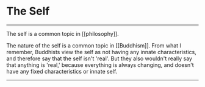 # The Self
---
The self is a common topic in [[philosophy]]. 

The nature of the self is a common topic in [[Buddhism]]. From what I remember, Buddhists view the self as not having any innate characteristics, and therefore say that the self isn't 'real'. But they also wouldn't really say that anything is 'real,' because everything is always changing, and doesn't have any fixed characteristics or innate self. 

---
